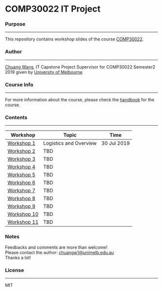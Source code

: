 # COMP30022 IT Project
### **Purpose**
---
This repository contains workshop slides of the course [COMP30022](https://handbook.unimelb.edu.au/2019/subjects/comp30022).
### **Author**
---
[Chuang Wang](www.linkedin.com/in/chuangw), IT Capstone Project Supervisor for COMP30022 Semester2 2019 given by [University of Melbourne](https://www.unimelb.edu.au/)
### **Course Info**
---
For more information about the course, please check the [handbook](https://handbook.unimelb.edu.au/2019/subjects/comp30022) for the course.
### **Contents**
---

| Workshop | Topic | Time |
| ------ | ------ |-----|
| [Workshop 1](https://handbook.unimelb.edu.au/2019/subjects/comp30022) | Logistics and Overview | 30 Jul 2019
| [Workshop 2]() | TBD |
| [Workshop 3]() | TBD |
| [Workshop 4]() | TBD |
| [Workshop 5]() | TBD |
| [Workshop 6]() | TBD |
| [Workshop 7]() | TBD |
| [Workshop 8]() | TBD |
| [Workshop 9]() | TBD |
| [Workshop 10]() | TBD |
| [Workshop 11]() | TBD |

### **Notes**
Feedbacks and comments are more than welcome!\
Please contact the author: chuangw1@unimelb.edu.au\
Thanks a lot!


### **License**
---
MIT

